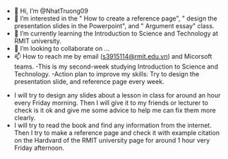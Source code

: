 - 👋 Hi, I’m @NhatTruong09
- 👀 I’m interested in the " How to create a reference page", " design the presentation slides in the Powerpoint", and " Argument essay" class. 
- 🌱 I’m currently learning the Introduction to Science and Technology at RMIT university. 
- 💞️ I’m looking to collaborate on ...
- 📫 How to reach me by email (s3915114@rmit.edu.vn) and Micorsoft teams.
 -This is my second-week studying Introduction to Science and Technology. 
 -Action plan to improve my skills: Try to design the presentation slide, and reference page every week. 
 + I will try to design any slides about a lesson in class for around an hour every Friday morning. Then I will give it to my friends or lecturer to check is it ok and give me some advice to help me can fix them more clearly.
 + I will try to read the book and find any information from the internet. Then I try to make a reference page and check it with example citation on the Hardvard of the RMIT university page for around 1 hour very Friday afternoon.
<!---
NhatTruong09/NhatTruong09 is a ✨ special ✨ repository because its `README.md` (this file) appears on your GitHub profile.
You can click the Preview link to take a look at your changes.
--->
